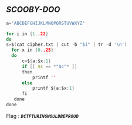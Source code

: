 ## ***SCOOBY-DOO***

```c
a="ABCDEFGHIJKLMNOPQRSTUVWXYZ"

for i in {1..22}
do
s=$(cat cipher.txt | cut -b "$i" | tr -d '\n')
  for x in {0..25}
  do
      c=${a:$x:1}
      if [[ $s == *"$c"* ]]
      then
          printf ''
      else
          printf ${a:$x:1}
      fi
   done
done
```

Flag : ***```DCTFTURINGWOULDBEPROUD```***
